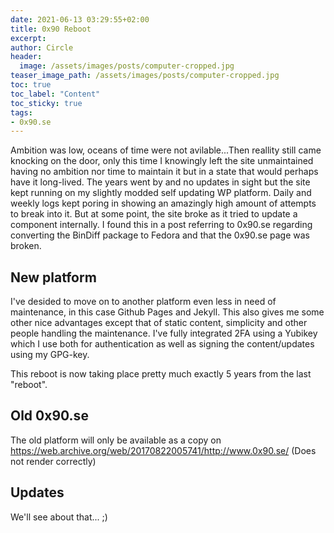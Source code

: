 ```yaml
---
date: 2021-06-13 03:29:55+02:00
title: 0x90 Reboot
excerpt:
author: Circle
header:
  image: /assets/images/posts/computer-cropped.jpg
teaser_image_path: /assets/images/posts/computer-cropped.jpg
toc: true
toc_label: "Content"
toc_sticky: true
tags:
- 0x90.se
---
```


Ambition was low, oceans of time were not avilable...Then reallity still came knocking on the door, only this time I knowingly left the site unmaintained having no ambition nor time to maintain it but in a state that would perhaps have it long-lived. The years went by and no updates in sight but the site kept running on my slightly modded self updating WP platform. Daily and weekly logs kept poring in showing an amazingly high amount of attempts to break into it. But at some point, the site broke as it tried to update a component internally. I found this in a post referring to 0x90.se regarding converting the BinDiff package to Fedora and that the 0x90.se page was broken.

## New platform

I've desided to move on to another platform even less in need of maintenance, in this case Github Pages and Jekyll. This also gives me some other nice advantages except that of static content, simplicity and other people handling the maintenance. I've fully integrated 2FA using a Yubikey which I use both for authentication as well as signing the content/updates using my GPG-key.

This reboot is now taking place pretty much exactly 5 years from the last "reboot".

## Old 0x90.se
The old platform will only be available as a copy on https://web.archive.org/web/20170822005741/http://www.0x90.se/ (Does not render correctly)

## Updates
We'll see about that... ;)





